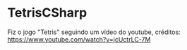 # TetrisCSharp
Fiz o jogo "Tetris" seguindo um vídeo do youtube, créditos: https://www.youtube.com/watch?v=jcUctrLC-7M
